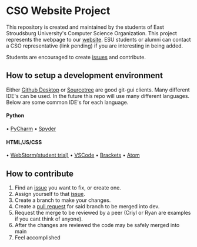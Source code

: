 # CSO Website Project
This repository is created and maintained by the students of East Stroudsburg University's Computer Science Organization.
This project represents the webpage to our [website](https://esucso.org/).
ESU students or alumni can contact a CSO representative (link pending) if you are interesting in being added.


Students are encouraged to create [issues](https://github.com/esucsowt/website/issues) and contribute.

## How to setup a development environment
Either [Github Desktop](https://desktop.github.com/) or [Sourcetree](https://www.sourcetreeapp.com/) are good git-gui clients.
Many different IDE's can be used. In the future this repo will use many different languages.
Below are some common IDE's for each language.

#### Python 
  • [PyCharm](https://www.jetbrains.com/pycharm/)
  • [Spyder](spyder-ide.org)

#### HTML/JS/CSS
  • [WebStorm(student trial)](https://www.jetbrains.com/webstorm/)
  • [VSCode](https://code.visualstudio.com/)
  • [Brackets](http://brackets.io/)
  • [Atom](https://atom.io/)
  
## How to contribute
1. Find an [issue](https://github.com/esucsowt/website/issues) you want to fix, or create one.
2. Assign yourself to that [issue](https://github.com/esucsowt/website/issues).
3. Create a branch to make your changes.
4. Create a [pull request](https://github.com/esucsowt/website/pulls) for said branch to be merged into dev.
5. Request the merge to be reviewed by a peer (Criyl or Ryan are examples if you cant think of anyone).
6. After the changes are reviewed the code may be safely merged into main
7. Feel accomplished
